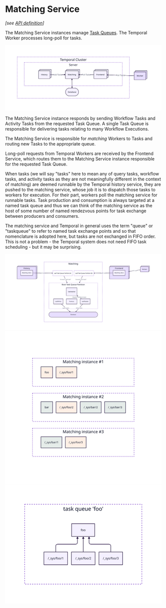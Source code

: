 # Matching Service

_[see [API definition](https://github.com/temporalio/temporal/blob/main/proto/internal/temporal/server/api/matchingservice/v1/service.proto)]_

The Matching Service instances manage [Task Queues](https://docs.temporal.io/workers#task-queue).
The Temporal Worker processes long-poll for tasks.

<img src="../../docs/assets/diagrams/matching-context.svg">

The Matching Service instance responds by sending Workflow Tasks and Activity Tasks from the requested Task Queue.
A single Task Queue is responsible for delivering tasks relating to many Workflow Executions.

The Matching Service is responsible for _matching_ Workers to Tasks and routing new Tasks to the 
appropriate queue.

Long-poll requests from Temporal Workers are received by the Frontend Service, which routes them to the Matching Service instance responsible for the requested Task Queue.

When tasks (we will say "tasks" here to mean any of query tasks, workflow tasks, and activity tasks as they are not meaningfully different in the context of matching) are deemed runnable by the Temporal history service, they are pushed to the matching service, whose job it is to dispatch those tasks to workers for execution. For their part, workers poll the matching service for runnable tasks. Task production and consumption is always targeted at a named task queue and thus we can think of the matching service as the host of some number of named rendezvous points for task exchange between producers and consumers.

The matching service and Temporal in general uses the term "queue" or "taskqueue" to refer to named task exchange points and so that nomenclature is adopted here, but tasks are not exchanged in FIFO order. This is not a problem - the Temporal system does not need FIFO task scheduling - but it may be surprising.

<img src="../../docs/assets/diagrams/matching-components.svg">

<img src="../../docs/assets/diagrams/matching-deployment.svg">

<img src="../../docs/assets/diagrams/matching-partitions.svg">